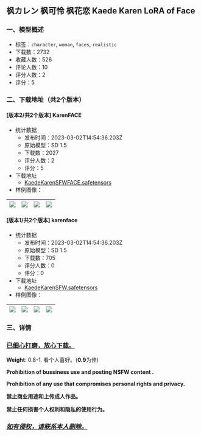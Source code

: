 ## 枫カレン 枫可怜 枫花恋 Kaede Karen LoRA of Face
### 一、模型概述

- 标签：`character`, `woman`, `faces`, `realistic`
- 下载数：2732
- 收藏人数：526
- 评论人数：10
- 评分人数：2
- 评分：5

### 二、下载地址（共2个版本）

#### [版本2/共2个版本] KarenFACE

- 统计数据
  - 发布时间：2023-03-02T14:54:36.203Z
  - 原始模型：SD 1.5
  - 下载数：2027
  - 评分人数：2
  - 评分：5
- 下载地址
  - [KaedeKarenSFWFACE.safetensors](https://civitai.com/api/download/models/16268)
- 样例图像：

| <img src="https://image.civitai.com/xG1nkqKTMzGDvpLrqFT7WA/75808648-d5e6-4d18-4051-372ab87fe300/width=450/164165.jpeg" /> | <img src="https://image.civitai.com/xG1nkqKTMzGDvpLrqFT7WA/dcfb71a0-2682-4952-bae2-99eecd80c100/width=450/164167.jpeg" /> | <img src="https://image.civitai.com/xG1nkqKTMzGDvpLrqFT7WA/91f7c679-0273-41ad-d4ed-b06106c9ee00/width=450/164168.jpeg" /> | <img src="https://image.civitai.com/xG1nkqKTMzGDvpLrqFT7WA/ba60fe4d-01d9-4157-a036-8d114c58ed00/width=450/164166.jpeg" /> |
| ---- | ---- | ---- | ---- |

#### [版本1/共2个版本] karenface

- 统计数据
  - 发布时间：2023-03-02T14:54:36.203Z
  - 原始模型：SD 1.5
  - 下载数：705
  - 评分人数：0
  - 评分：0
- 下载地址
  - [KaedeKarenSFW.safetensors](https://civitai.com/api/download/models/15791)
- 样例图像：

| <img src="https://image.civitai.com/xG1nkqKTMzGDvpLrqFT7WA/0c54b268-6dd7-44c6-0139-d08374e29c00/width=450/158356.jpeg" /> | <img src="https://image.civitai.com/xG1nkqKTMzGDvpLrqFT7WA/d7311917-64e5-460c-8a60-aa3000a8d700/width=450/158361.jpeg" /> | <img src="https://image.civitai.com/xG1nkqKTMzGDvpLrqFT7WA/955dae31-3141-4626-e5f5-dc858e2ddb00/width=450/158360.jpeg" /> | <img src="https://image.civitai.com/xG1nkqKTMzGDvpLrqFT7WA/cc26f24a-e1a5-48e5-bd44-1faa52460e00/width=450/158359.jpeg" /> |
| ---- | ---- | ---- | ---- |


### 三、详情
<h3><u>已细心打磨，放心下载。</u></h3><p><strong>Weight</strong>: 0.8-1. 看个人喜好。(<strong>0.9</strong>为佳)</p><p></p><p><strong>Prohibition of bussiness use and posting NSFW content .</strong></p><p><strong>Prohibition of any use that compromises personal rights and privacy.</strong></p><p><strong>禁止商业用途和上传成人作品。</strong></p><p><strong>禁止任何损害个人权利和隐私的使用行为。</strong></p><p></p><h3><strong><em><u>如有侵权，请联系本人删除。</u></em></strong></h3>
